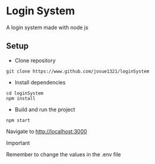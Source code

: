 # Login System

A login system made with node js

## Setup
- Clone repository
```
git clone https://www.github.com/josue1321/loginSystem
```
- Install dependencies
```
cd loginSystem
npm install
```
- Build and run the project
```
npm start
```
Navigate to [http://localhost:3000](http://localhost:3000)

> [!IMPORTANT]
> Remember to change the values ​​in the .env file